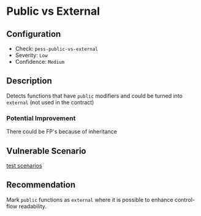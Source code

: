 # Public vs External

## Configuration

- Check: `pess-public-vs-external`
- Severity: `Low`
- Confidence: `Medium`

## Description

Detects functions that have `public` modifiers and could be turned into `external` (not used in the contract)

### Potential Improvement

There could be FP's because of inheritance

## Vulnerable Scenario

[test scenarios](../tests/public_vs_external_test.sol)

## Recommendation

Mark `public` functions as `external` where it is possible to enhance control-flow readability.

